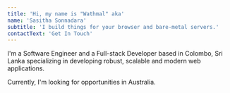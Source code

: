 ```yaml
---
title: 'Hi, my name is "Wathmal" aka'
name: 'Sasitha Sonnadara'
subtitle: 'I build things for your browser and bare-metal servers.'
contactText: 'Get In Touch'
---
```


I'm a Software Engineer and a Full-stack Developer based in Colombo, Sri Lanka specializing in developing
robust, scalable and modern
web applications.

Currently, I'm looking for opportunities in Australia.
